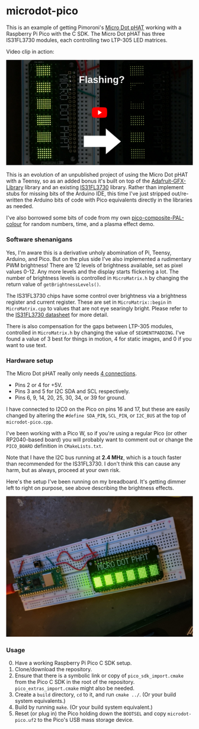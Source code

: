 # microdot-pico #

This is an example of getting Pimoroni's [Micro Dot pHAT](https://shop.pimoroni.com/products/microdot-phat) working with a Raspberry Pi Pico with the C SDK. The Micro Dot pHAT has three IS31FL3730 modules, each controlling two LTP-305 LED matrices.

Video clip in action:

[![Pimoroni Micro Dot pHAT lit up full (left) and showing Plasma Effect Demo (right)](thumb-github.jpg)](https://www.youtube.com/watch?v=kdcPKkcmDgo)

This is an evolution of an unpublished project of using the Micro Dot pHAT with a Teensy, so as an added bonus it's built on top of the [Adafruit-GFX-Library](https://github.com/adafruit/Adafruit-GFX-Library) library and an existing [IS31FL3730](https://github.com/jbkim/IS31FL3730) library. Rather than implement stubs for missing bits of the Arduino IDE, this time I've just stripped out/re-written the Arduino bits of code with Pico equivalents directly in the libraries as needed.

I've also borrowed some bits of code from my own [pico-composite-PAL-colour](https://github.com/guruthree/pico-composite-PAL-colour) for random numbers, time, and a plasma effect demo.

### Software shenanigans

Yes, I'm aware this is a derivative unholy abomination of Pi, Teensy, Arduino, and Pico. But on the plus side I've also implemented a rudimentary PWM brightness! There are 12 levels of brightness available, set as pixel values 0-12. Any more levels and the display starts flickering a lot. The number of brightness levels is controlled in `MicroMatrix.h` by changing the return value of `getBrightnessLevels()`.

The IS31FL3730 chips have some control over brightness via a brightness register and current register. These are set in `MicroMatrix::begin` in `MicroMatrix.cpp` to values that are not eye searingly bright. Please refer to the [IS31FL3730 datasheet](https://www.mouser.co.uk/datasheet/2/198/IS31FL3730_DS-1949579.pdf) for more detail.

There is also compensation for the gaps between LTP-305 modules, controlled in `MicroMatrix.h` by changing the value of `SEGMENTPADDING`. I've found a value of 3 best for things in motion, 4 for static images, and 0 if you want to use text.

### Hardware setup

The Micro Dot pHAT really only needs [4 connections](https://pinout.xyz/pinout/micro_dot_phat#).

* Pins 2 or 4 for +5V.
* Pins 3 and 5 for I2C SDA and SCL respectively.
* Pins 6, 9, 14, 20, 25, 30, 34, or 39 for ground.

I have connected to I2C0 on the Pico on pins 16 and 17, but these are easily changed by altering the `#define SDA_PIN`, `SCL_PIN`, or `I2C_BUS` at the top of `microdot-pico.cpp`.

I've been working with a Pico W, so if you're using a regular Pico (or other RP2040-based board) you will probably want to comment out or change the `PICO_BOARD` definition in `CMakeLists.txt`.

Note that I have the I2C bus running at **2.4 MHz**, which is a touch faster than recommended for the IS31FL3730. I don't think this can cause any harm, but as always, proceed at your own risk.

Here's the setup I've been running on my breadboard. It's getting dimmer left to right on purpose, see above describing the brightness effects.

![The Micro Dot pHAT wired up to Pico W on a breadboard](breadboard.jpg)

### Usage

0. Have a working Raspberry Pi Pico C SDK setup.
1. Clone/download the repository.
2. Ensure that there is a symbolic link or copy of `pico_sdk_import.cmake` from the Pico C SDK in the root of the repository. `pico_extras_import.cmake` might also be needed.
3. Create a `build` directory, `cd` to it, and run `cmake ../`. (Or your build system equivalents.)
4. Build by running `make`. (Or your build system equivalent.)
5. Reset (or plug in) the Pico holding down the `BOOTSEL` and copy `microdot-pico.uf2` to the Pico's USB mass storage device.

